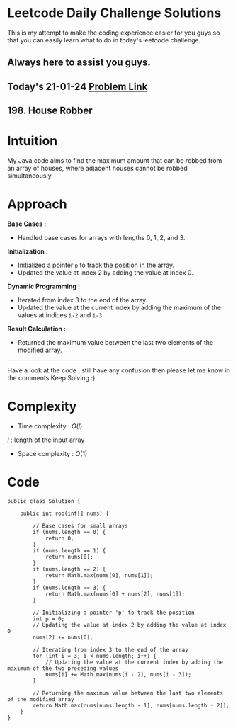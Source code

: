 # Leetcode Daily Challenge Solutions

This is my attempt to make the coding experience easier for you guys so that you can easily learn what to do in today's leetcode challenge.


## Always here to assist you guys.

## Today's 21-01-24 [Problem Link](https://leetcode.com/problems/house-robber/description/?envType=daily-question&envId=2024-01-21)
## 198. House Robber


# Intuition
<!-- Describe your first thoughts on how to solve this problem. -->
My Java code aims to find the maximum amount that can be robbed from an array of houses, where adjacent houses cannot be robbed simultaneously.

# Approach
<!-- Describe your approach to solving the problem. -->
**Base Cases :**
- Handled base cases for arrays with lengths 0, 1, 2, and 3.

**Initialization :**
- Initialized a pointer `p` to track the position in the array.
- Updated the value at index 2 by adding the value at index 0.

**Dynamic Programming :**
- Iterated from index 3 to the end of the array.
- Updated the value at the current index by adding the maximum of the values at indices `i-2` and `i-3`.

**Result Calculation :**
- Returned the maximum value between the last two elements of the modified array.

---
Have a look at the code , still have any confusion then please let me know in the comments
Keep Solving.:)
# Complexity
- Time complexity : $O(l)$
<!-- Add your time complexity here, e.g. $$O(n)$$ -->
$l$ : length of the input array
- Space complexity : $O(1)$
<!-- Add your space complexity here, e.g. $$O(n)$$ -->

# Code
```
public class Solution {
    
    public int rob(int[] nums) {

        // Base cases for small arrays
        if (nums.length == 0) {
            return 0;
        }
        if (nums.length == 1) {
            return nums[0];
        }
        if (nums.length == 2) {
            return Math.max(nums[0], nums[1]);
        }
        if (nums.length == 3) {
            return Math.max(nums[0] + nums[2], nums[1]);
        }

        // Initializing a pointer 'p' to track the position
        int p = 0;
        // Updating the value at index 2 by adding the value at index 0
        nums[2] += nums[0];

        // Iterating from index 3 to the end of the array
        for (int i = 3; i < nums.length; i++) {
            // Updating the value at the current index by adding the maximum of the two preceding values
            nums[i] += Math.max(nums[i - 2], nums[i - 3]);
        }

        // Returning the maximum value between the last two elements of the modified array
        return Math.max(nums[nums.length - 1], nums[nums.length - 2]);
    }
}

```